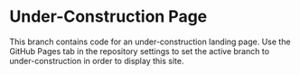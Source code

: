 # Under-Construction Page

This branch contains code for an under-construction landing page. Use the GitHub Pages tab in the repository settings to set the active branch to under-construction in order to display this site.
